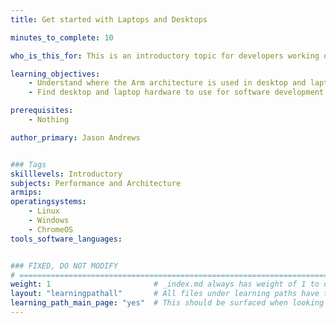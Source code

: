 ```yaml
---
title: Get started with Laptops and Desktops

minutes_to_complete: 10

who_is_this_for: This is an introductory topic for developers working on laptops and desktops and new to the Arm architecture.

learning_objectives:
    - Understand where the Arm architecture is used in desktop and laptop computers
    - Find desktop and laptop hardware to use for software development

prerequisites:
    - Nothing

author_primary: Jason Andrews


### Tags
skilllevels: Introductory
subjects: Performance and Architecture
armips:
operatingsystems:
    - Linux
    - Windows
    - ChromeOS
tools_software_languages:


### FIXED, DO NOT MODIFY
# ================================================================================
weight: 1                       # _index.md always has weight of 1 to order correctly
layout: "learningpathall"       # All files under learning paths have this same wrapper
learning_path_main_page: "yes"  # This should be surfaced when looking for related content. Only set for _index.md of learning path content.
---
```

